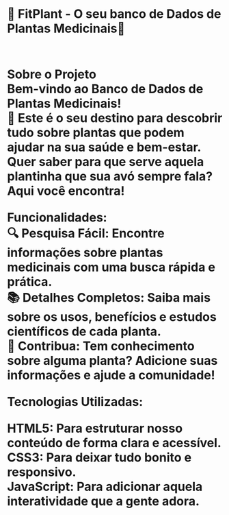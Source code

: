 <h1>🌿 FitPlant - O seu banco de Dados de Plantas Medicinais🌿<h1>
<br>Sobre o Projeto<br>
Bem-vindo ao Banco de Dados de Plantas Medicinais!<br> 🌱 Este é o seu destino para descobrir tudo sobre plantas que podem ajudar na sua saúde e bem-estar. Quer saber para que serve aquela plantinha que sua avó sempre fala? Aqui você encontra!

Funcionalidades:<br> 
🔍 Pesquisa Fácil: Encontre informações sobre plantas medicinais com uma busca rápida e prática.<br>
📚 Detalhes Completos: Saiba mais sobre os usos, benefícios e estudos científicos de cada planta.<br>
🌟 Contribua: Tem conhecimento sobre alguma planta? Adicione suas informações e ajude a comunidade!<br>


Tecnologias Utilizadas:<br>

HTML5: Para estruturar nosso conteúdo de forma clara e acessível.<br>
CSS3: Para deixar tudo bonito e responsivo.<br>
JavaScript: Para adicionar aquela interatividade que a gente adora.<br>
